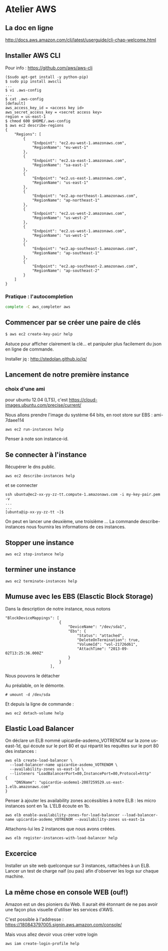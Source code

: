 Atelier AWS
===========

La doc en ligne
---------------

http://docs.aws.amazon.com/cli/latest/userguide/cli-chap-welcome.html



Installer AWS CLI
-----------------

Pour info : https://github.com/aws/aws-cli

```
($sudo apt-get install -y python-pip)
$ sudo pip install awscli
...
$ vi .aws-config
...
$ cat .aws-config
[default]
aws_access_key_id = <access key id>
aws_secret_access_key = <secret access key>
region = us-east-1
$ chmod 600 $HOME/.aws-config
$ aws ec2 describe-regions
{
    "Regions": [
        {
            "Endpoint": "ec2.eu-west-1.amazonaws.com",
            "RegionName": "eu-west-1"
        },
        {
            "Endpoint": "ec2.sa-east-1.amazonaws.com",
            "RegionName": "sa-east-1"
        },
        {
            "Endpoint": "ec2.us-east-1.amazonaws.com",
            "RegionName": "us-east-1"
        },
        {
            "Endpoint": "ec2.ap-northeast-1.amazonaws.com",
            "RegionName": "ap-northeast-1"
        },
        {
            "Endpoint": "ec2.us-west-2.amazonaws.com",
            "RegionName": "us-west-2"
        },
        {
            "Endpoint": "ec2.us-west-1.amazonaws.com",
            "RegionName": "us-west-1"
        },
        {
            "Endpoint": "ec2.ap-southeast-1.amazonaws.com",
            "RegionName": "ap-southeast-1"
        },
        {
            "Endpoint": "ec2.ap-southeast-2.amazonaws.com",
            "RegionName": "ap-southeast-2"
        }
    ]
}
```

### Pratique : l'autocompletion

```bash
complete -C aws_completer aws
```


Commencer par se créer une paire de clés
----------------------------------------

```bash
$ aws ec2 create-key-pair help
```

Astuce pour afficher clairement la clé... et panipuler plus facilement du json en ligne de commande.

Installer jq : http://stedolan.github.io/jq/



Lancement de notre première instance
------------------------------------

### choix d'une ami

pour ubuntu 12.04 (LTS), c'est https://cloud-images.ubuntu.com/precise/current/

Nous allons prendre l'image du système 64 bits, en root store sur EBS : ami-7daee114


```
aws ec2 run-instances help
```

Penser à note son instance-id.


Se connecter à l'instance
-------------------------

Récupérer le dns public.

```
aws ec2 describe-instances help
```

et se connecter


```
ssh ubuntu@ec2-xx-yy-zz-tt.compute-1.amazonaws.com -i my-key-pair.pem -v
...
...
[ubuntu@ip-xx-yy-zz-tt ~]$
```

On peut en lancer une deuxième, une troisième ... La commande describe-instances nous fournira les informations de ces instances.


## Stopper une instance

```
aws ec2 stop-instance help
```


## terminer une instance

```
aws ec2 terminate-instances help
```

## Mumuse avec les EBS (Elasctic Block Storage)

Dans la description de notre instance, nous notons

```
"BlockDeviceMappings": [
                        {
                            "DeviceName": "/dev/sda1",
                            "Ebs": {
                                "Status": "attached",
                                "DeleteOnTermination": true,
                                "VolumeId": "vol-21726d61",
                                "AttachTime": "2013-09-02T13:25:36.000Z"
                            }
                        }
                    ],
```

Nous pouvons le détacher

Au préalable, on le démonte.

```
# umount -d /dev/sda
```

Et depuis la ligne de commande :

```
aws ec2 detach-volume help
```


## Elastic Load Balancer

On déclare un ELB nommé upicardie-asdemo_VOTRENOM sur la zone us-east-1d, qui écoute sur le port 80 et qui répartit les requêtes sur le port 80 des instances :

```
aws elb create-load-balancer \
  --load-balancer-name upicardie-asdemo_VOTRENOM \
  --availability-zones us-east-1d \
  --listeners "LoadBalancerPort=80,InstancePort=80,Protocol=http"
{
    "DNSName": "upicardie-asdemo1-2087259529.us-east-1.elb.amazonaws.com"
}
```


Penser à ajouter les availability zones accéssibles à notre ELB : les micro instances sont en 1a. L'ELB écoute en 1b.

```
aws elb enable-availability-zones-for-load-balancer --load-balancer-name upicardie-asdemo_VOTRENOM --availability-zones us-east-1a
```

Attachons-lui les 2 instances que nous avons créées.

```
aws elb register-instances-with-load-balancer help
```

Excercice
---------

Installer un site web quelconque sur 3 instances, rattachées à un ELB. Lancer un test de charge naif (ou pas) afin d'observer les logs sur chaque machine.



La même chose en console WEB (ouf!)
-----------------------------------

Amazon est un des pioniers du Web. Il aurait été étonnant de ne pas avoir une façon plus visuelle d'utiliser les services d'AWS.

C'est possible à l'addresse : https://180843797005.signin.aws.amazon.com/console/

Mais vous allez devoir vous créer votre login

```
aws iam create-login-profile help
```
